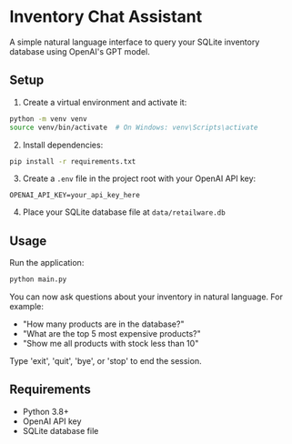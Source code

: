 # Inventory Chat Assistant

A simple natural language interface to query your SQLite inventory database using OpenAI's GPT model.

## Setup

1. Create a virtual environment and activate it:
```bash
python -m venv venv
source venv/bin/activate  # On Windows: venv\Scripts\activate
```

2. Install dependencies:
```bash
pip install -r requirements.txt
```

3. Create a `.env` file in the project root with your OpenAI API key:
```
OPENAI_API_KEY=your_api_key_here
```

4. Place your SQLite database file at `data/retailware.db`

## Usage

Run the application:
```bash
python main.py
```

You can now ask questions about your inventory in natural language. For example:
- "How many products are in the database?"
- "What are the top 5 most expensive products?"
- "Show me all products with stock less than 10"

Type 'exit', 'quit', 'bye', or 'stop' to end the session.

## Requirements

- Python 3.8+
- OpenAI API key
- SQLite database file
